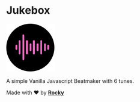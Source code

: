 # Jukebox

<img src="logo.png" alt="Jukebox" height="128" width="128"/>

A simple Vanilla Javascript Beatmaker with 6 tunes.

Made with ️❤︎ by **[Rocky](https://rocky93.github.io/ "Abhijeet Saxena")**
